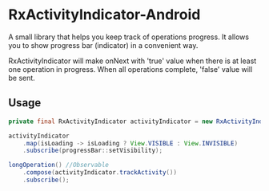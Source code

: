 # RxActivityIndicator-Android

A small library that helps you keep track of operations progress. It allows you to show progress bar (indicator) in a convenient way.

RxActivityIndicator will make onNext with 'true' value when there is at least one operation in progress. When all operations complete, 'false' value will be sent.

Usage
---
```java
private final RxActivityIndicator activityIndicator = new RxActivityIndicator();

activityIndicator
    .map(isLoading -> isLoading ? View.VISIBLE : View.INVISIBLE)
    .subscribe(progressBar::setVisibility);

longOperation() //Observable
    .compose(activityIndicator.trackActivity())
    .subscribe();
```
